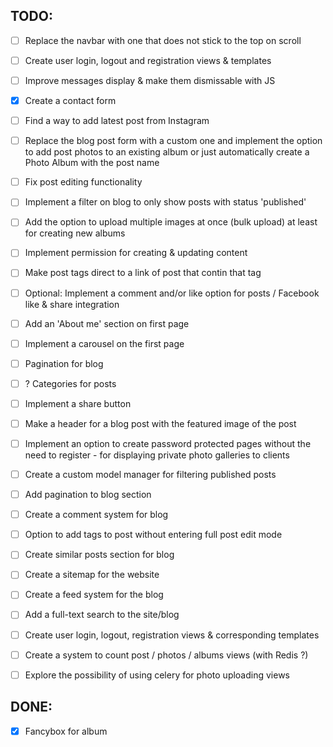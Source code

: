 ## TODO:
- [ ] Replace the navbar with one that does not stick to the top on scroll
- [ ] Create user login, logout and registration views & templates 
- [ ] Improve messages display & make them dismissable with JS
- [x] Create a contact form 
- [ ] Find a way to add latest post from Instagram 
- [ ] Replace the blog post form with a custom one and implement the option to add post photos to an existing album or just automatically create a Photo Album with the post name
- [ ] Fix post editing functionality 
- [ ] Implement a filter on blog to only show posts with status 'published'
- [ ] Add the option to upload multiple images at once (bulk upload) at least for creating new albums 
- [ ] Implement permission for creating & updating content
- [ ] Make post tags direct to a link of post that contin that tag 
- [ ] Optional: Implement a comment and/or like option for posts / Facebook like & share integration
- [ ] Add an 'About me' section on first page 
- [ ] Implement a carousel on the first page
- [ ] Pagination for blog
- [ ] ? Categories for posts
- [ ] Implement a share button
- [ ] Make a header for a blog post with the featured image of the post
- [ ] Implement an option to create password protected pages without the need to register - for displaying private photo galleries to clients
- [ ] Create a custom model manager for filtering published posts
- [ ] Add pagination to blog section
- [ ] Create a comment system for blog
- [ ] Option to add tags to post without entering full post edit mode
- [ ] Create similar posts section for blog
- [ ] Create a sitemap for the website
- [ ] Create a feed system for the blog
- [ ] Add a full-text search to the site/blog
- [ ] Create user login, logout, registration views & corresponding templates
- [ ] Create a system to count post / photos / albums views (with Redis ?)
- [ ] Explore the possibility of using celery for photo uploading views
 

## DONE:

- [x] Fancybox for album
